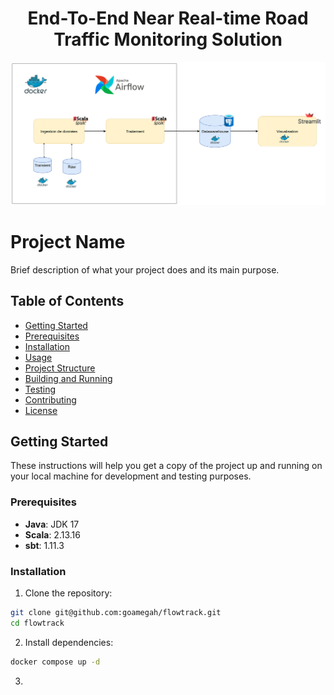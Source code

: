 <h1 align="center">End-To-End Near Real-time Road Traffic Monitoring Solution</h1>



![Reference Architecture](./assets/arch.png)
# Project Name

Brief description of what your project does and its main purpose.

## Table of Contents

- [Getting Started](#getting-started)
- [Prerequisites](#prerequisites)
- [Installation](#installation)
- [Usage](#usage)
- [Project Structure](#project-structure)
- [Building and Running](#building-and-running)
- [Testing](#testing)
- [Contributing](#contributing)
- [License](#license)

## Getting Started

These instructions will help you get a copy of the project up and running on your local machine for development and testing purposes.

### Prerequisites

- **Java**: JDK 17
- **Scala**: 2.13.16
- **sbt**: 1.11.3

### Installation

1. Clone the repository:
```bash
git clone git@github.com:goamegah/flowtrack.git
cd flowtrack
```

2. Install dependencies:
```bash
docker compose up -d
```

3. 